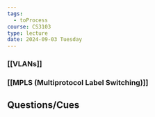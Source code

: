 ```yaml
---
tags:
  - toProcess
course: CS3103
type: lecture
date: 2024-09-03 Tuesday
---
```

### [[VLANs]]

### [[MPLS (Multiprotocol Label Switching)]]


## Questions/Cues

